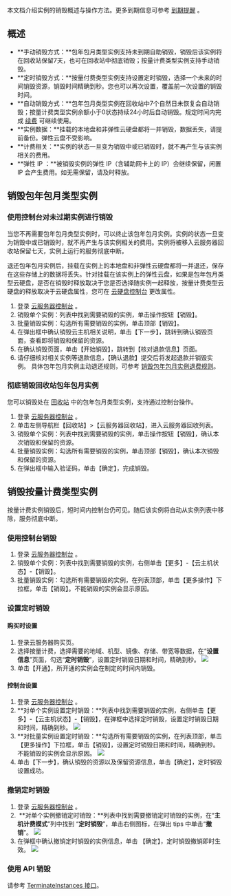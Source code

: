 本文档介绍实例的销毁概述与操作方法。更多到期信息可参考 [到期提醒](/doc/product/213/2181) 。

## 概述
 - **手动销毁方式：**包年包月类型实例支持未到期自助销毁，销毁后该实例将在回收站保留7天，也可在回收站中彻底销毁；按量计费类型实例支持手动销毁。
 - **定时销毁方式：**按量付费类型实例支持设置定时销毁，选择一个未来的时间销毁资源，销毁时间精确到秒。您也可以再次设置，覆盖前一次设置的销毁时间。
 - **自动销毁方式：**包年包月类型实例在回收站中7个自然日未恢复会自动销毁；按量计费类型实例余额小于0状态持续24小时后自动销毁。规定时间内完成 [续费](/doc/product/213/6143) 可继续使用。
 - **实例数据：**挂载的本地盘和非弹性云硬盘都将一并销毁，数据丢失，请提前备份。弹性云盘不受影响。
 - **计费相关：**实例的状态一旦变为销毁中或已销毁时，就不再产生与该实例相关的费用。
 - **弹性 IP ：**被销毁实例的弹性 IP（含辅助网卡上的 IP）会继续保留，闲置 IP 会产生费用。如无需保留，请及时释放。

## 销毁包年包月类型实例
### 使用控制台对未过期实例进行销毁

当您不再需要包年包月类型实例时，可以终止该包年包月实例。实例的状态一旦变为销毁中或已销毁时，就不再产生与该实例相关的费用。实例将被移入云服务器回收站保留七天，实例上运行的服务彻底中断。

退还包年包月实例后，挂载在实例上的本地盘和非弹性云硬盘都将一并退还，保存在这些存储上的数据将丢失。针对挂载在该实例上的弹性云盘，如果是包年包月类型云硬盘，是否在销毁时释放取决于您是否选择随实例一起释放，按量计费类型云硬盘的释放取决于云硬盘属性，您可在 [云硬盘控制台](https://console.cloud.tencent.com/cvm/cbs) 更改属性。

1. 登录 [云服务器控制台](https://console.cloud.tencent.com/cvm/)  。
2. 销毁单个实例：列表中找到需要销毁的实例，单击操作按钮【销毁】。
3. 批量销毁实例：勾选所有需要销毁的实例，单击顶部【销毁】。
4. 在弹出框中确认销毁云主机相关说明，单击【下一步】，跳转到确认销毁页面，查看即将销毁和保留的资源。
5. 在确认销毁页面，单击【开始销毁】，跳转到【核对退款信息】页面。
6. 请仔细核对相关实例等退款信息，【确认退款】提交后将发起退款并销毁实例。
  具体包年包月实例主动退还规则，可参考 [销毁包年包月实例退费规则](https://cloud.tencent.com/document/product/213/9711)。

### 彻底销毁回收站包年包月实例
您可以销毁处在 [回收站](/doc/product/213/4931) 中的包年包月类型实例，支持通过控制台操作。

1. 登录 [云服务器控制台](https://console.cloud.tencent.com/cvm/)  。
2. 单击左侧导航栏【回收站】>【云服务器回收站】，进入云服务器回收列表。
3. 销毁单个实例：列表中找到需要销毁的实例，单击操作按钮【销毁】，确认本次销毁和保留的资源。
4. 批量销毁实例：勾选所有需要销毁的实例，单击顶部【销毁】，确认本次销毁和保留的资源。
5. 在弹出框中输入验证码，单击【确定】，完成销毁。

## 销毁按量计费类型实例
按量计费实例销毁后，短时间内控制台仍可见。随后该实例将自动从实例列表中移除，服务彻底中断。
### 使用控制台销毁
  1.  登录 [云服务器控制台]( https://console.cloud.tencent.com/cvm/) 。
  2.  销毁单个实例：列表中找到需要销毁的实例，右侧单击【更多】-【云主机状态】-【销毁】。
  3.  批量销毁实例：勾选所有需要销毁的实例，在列表顶部，单击【更多操作】下拉框，单击【销毁】。不能销毁的实例会显示原因。

### 设置定时销毁
#### 购买时设置
1. 登录云服务器购买页。
2. 选择按量计费，选择需要的地域、机型、镜像、存储、带宽等数据，在“**设置信息**”页面，勾选“**定时销毁**”，设置定时销毁日期和时间，精确到秒。
  ![](https://mc.qcloudimg.com/static/img/378237a35e69bed7a4c61c8e9e6f3b99/image.jpg)
3. 单击【开通】，所开通的实例会在制定的时间内销毁。

#### 控制台设置
1.  登录 [云服务器控制台]( https://console.cloud.tencent.com/cvm/) 。
2.  **对单个实例设置定时销毁：**列表中找到需要销毁的实例，右侧单击【更多】-【云主机状态】-【销毁】，在弹框中选择定时销毁，设置定时销毁日期和时间，精确到秒。
![](https://main.qcloudimg.com/raw/10defcab17b0ebe24e6dcd42b2b5cbc9.png)
3.  **对批量实例设置定时销毁：**勾选所有需要销毁的实例，在列表顶部，单击【更多操作】下拉框，单击【销毁】，设置定时销毁日期和时间，精确到秒。不能销毁的实例会显示原因。
![](https://main.qcloudimg.com/raw/52e26a1206512b924fc7b07e7dec6ac6.png)
4.  单击【下一步】，确认销毁的资源以及保留资源信息，单击【确定】，定时销毁设置成功。


### 撤销定时销毁
1.  登录 [云服务器控制台]( https://console.cloud.tencent.com/cvm/) 。
2.  **对单个实例撤销定时销毁：**列表中找到需要撤销定时销毁的实例，在“**主机计费模式**”列中找到 “**定时销毁**”，单击右侧图标，在弹出 tips 中单击“**撤销**”。
    ![](https://mc.qcloudimg.com/static/img/f9e81105d8572e517ad9b128cf083f37/image.jpg)
3.  在弹框中确认撤销定时销毁的实例信息，单击 【确定】，定时销毁撤销即时生效。
    ![](https://mc.qcloudimg.com/static/img/883b117e9e00f4b29da82738bf4ea241/image.jpg)

### 使用 API 销毁
请参考 [TerminateInstances 接口](/doc/product/213/9395)。
